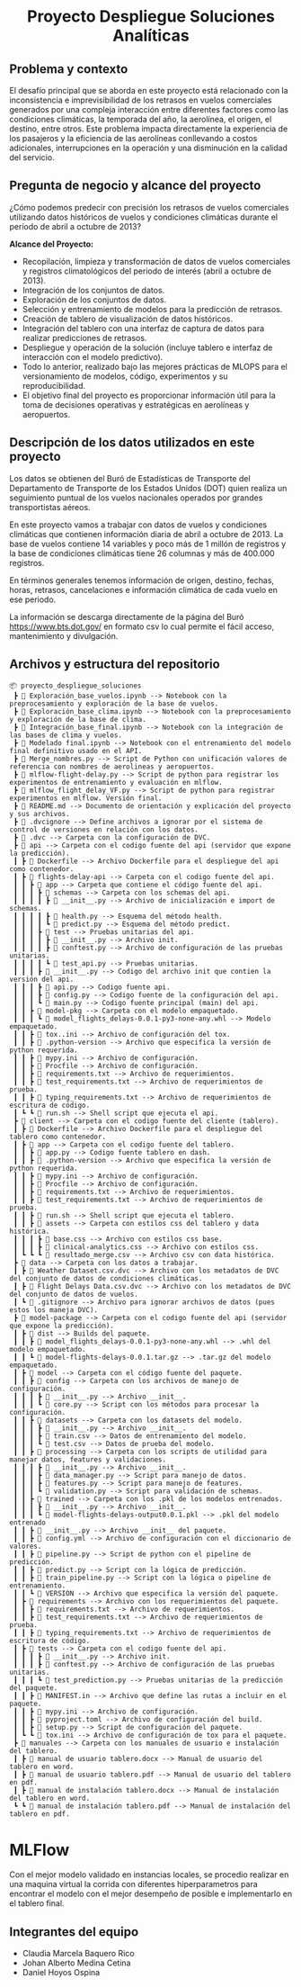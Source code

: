 
<center><h1> Proyecto Despliegue Soluciones Analíticas</h1></center>

## Problema y contexto

El desafío principal que se aborda en este proyecto está relacionado con la inconsistencia e imprevisibilidad de los retrasos en vuelos comerciales generados por una compleja interacción entre diferentes factores como las condiciones climáticas, la temporada del año, la aerolínea, el origen, el destino, entre otros. Este problema impacta directamente la experiencia de los pasajeros y la eficiencia de las aerolíneas conllevando a costos adicionales, interrupciones en la operación y una disminución en la calidad del servicio.

## Pregunta de negocio y alcance del proyecto

¿Cómo podemos predecir con precisión los retrasos de vuelos comerciales utilizando datos históricos de vuelos y condiciones climáticas durante el período de abril a octubre de 2013?

**Alcance del Proyecto:**

-	Recopilación, limpieza y transformación de datos de vuelos comerciales y registros climatológicos del periodo de interés (abril a octubre de 2013).
-	Integración de los conjuntos de datos.
-	Exploración de los conjuntos de datos.
-	Selección y entrenamiento de modelos para la predicción de retrasos.
-	Creación de tablero de visualización de datos históricos.
-	Integración del tablero con una interfaz de captura de datos para realizar predicciones de retrasos.
-	Despliegue y operación de la solución (incluye tablero e interfaz de interacción con el modelo predictivo). 
-	Todo lo anterior, realizado bajo las mejores prácticas de MLOPS para el versionamiento de modelos, código, experimentos y su reproducibilidad.
-	El objetivo final del proyecto es proporcionar información útil para la toma de decisiones operativas y estratégicas en aerolíneas y aeropuertos.


## Descripción de los datos utilizados en este proyecto

Los datos se obtienen del Buró de Estadísticas de Transporte del Departamento de Transporte de los Estados Unidos (DOT) quien realiza un seguimiento puntual de los vuelos nacionales operados por grandes transportistas aéreos.

En este proyecto vamos a trabajar con datos de vuelos y condiciones climáticas que contienen información diaria de abril a octubre de 2013. La base de vuelos contiene 14 variables y poco más de 1 millón de registros y la base de condiciones climáticas tiene 26 columnas y más de 400.000 registros.

En términos generales tenemos información de origen, destino, fechas, horas, retrasos, cancelaciones e información climática de cada vuelo en ese periodo.

La información se descarga directamente de la página del Buró https://www.bts.dot.gov/ en formato csv lo cual permite el fácil acceso, mantenimiento y divulgación.

## Archivos y estructura del repositorio

```
📦 proyecto_despliegue_soluciones
 ┣ 📄 Exploración_base_vuelos.ipynb --> Notebook con la preprocesamiento y exploración de la base de vuelos.
 ┣ 📄 Exploración_base_clima.ipynb --> Notebook con la preprocesamiento y exploración de la base de clima.
 ┣ 📄 Integración_base_final.ipynb --> Notebook con la integración de las bases de clima y vuelos.
 ┣ 📄 Modelado final.ipynb --> Notebook con el entrenamiento del modelo final definitivo usado en el API.
 ┣ 📄 Merge_nombres.py --> Script de Python con unificación valores de referencia con nombres de aerolineas y aeropuertos.
 ┣ 📄 mlflow-flight-delay.py --> Script de python para registrar los experimentos de entrenamiento y evaluación en mlflow.
 ┣ 📄 mlflow_flight_delay_VF.py --> Script de python para registrar experimentos en mlflow. Versión final.
 ┣ 📄 README.md --> Documento de orientación y explicación del proyecto y sus archivos.
 ┣ 📄 .dvcignore --> Define archivos a ignorar por el sistema de control de versiones en relación con los datos.
 ┣ 📂 .dvc --> Carpeta con la configuración de DVC.
 ┣ 📂 api --> Carpeta con el codigo fuente del api (servidor que expone la predicción).
 ┃ ┣ 📄 Dockerfile --> Archivo Dockerfile para el despliegue del api como contenedor.
 ┃ ┣ 📂 flights-delay-api --> Carpeta con el codigo fuente del api.
 ┃ ┃ ┣ 📂 app --> Carpeta que contiene el código fuente del api.
 ┃ ┃ ┃ ┣ 📂 schemas --> Carpeta con los schemas del api.
 ┃ ┃ ┃ ┃ ┣ 📄 __init__.py --> Archivo de inicialización e import de schemas.
 ┃ ┃ ┃ ┃ ┣ 📄 health.py --> Esquema del método health.
 ┃ ┃ ┃ ┃ ┗ 📄 predict.py --> Esquema del método predict.
 ┃ ┃ ┃ ┣ 📂 test --> Pruebas unitarias del api.
 ┃ ┃ ┃ ┃ ┣ 📄 __init__.py --> Archivo init.
 ┃ ┃ ┃ ┃ ┣ 📄 conftest.py --> Archivo de configuración de las pruebas unitarias.
 ┃ ┃ ┃ ┃ ┗ 📄 test_api.py --> Pruebas unitarias.
 ┃ ┃ ┃ ┣ 📄 __init__.py --> Codigo del archivo init que contien la versión del api.
 ┃ ┃ ┃ ┣ 📄 api.py --> Codigo fuente api.
 ┃ ┃ ┃ ┣ 📄 config.py --> Codigo fuente de la configuración del api.
 ┃ ┃ ┃ ┗ 📄 main.py --> Codigo fuente principal (main) del api.
 ┃ ┃ ┣ 📂 model-pkg --> Carpeta con el modelo empaquetado.
 ┃ ┃ ┃ ┗ 📄 model_flights_delays-0.0.1-py3-none-any.whl --> Modelo empaquetado.
 ┃ ┃ ┣ 📄 tox..ini --> Archivo de configuración del tox.
 ┃ ┃ ┣ 📄 .python-version --> Archivo que especifica la versión de python requerida.
 ┃ ┃ ┣ 📄 mypy.ini --> Archivo de configuración.
 ┃ ┃ ┣ 📄 Procfile --> Archivo de configuración.
 ┃ ┃ ┣ 📄 requirements.txt --> Archivo de requerimientos.
 ┃ ┃ ┣ 📄 test_requirements.txt --> Archivo de requerimientos de prueba.
 ┃ ┃ ┣ 📄 typing_requirements.txt --> Archivo de requerimientos de escritura de código.
 ┃ ┗ ┗ 📄 run.sh --> Shell script que ejecuta el api.
 ┣ 📂 client --> Carpeta con el codigo fuente del cliente (tablero).
 ┃ ┣ 📄 Dockerfile --> Archivo Dockerfile para el despliegue del tablero como contenedor.
 ┃ ┣ 📂 app --> Carpeta con el codigo fuente del tablero.
 ┃ ┃ ┣ 📄 app.py --> Codigo fuente tablero en dash.
 ┃ ┃ ┣ 📄 .python-version --> Archivo que especifica la versión de python requerida.
 ┃ ┃ ┣ 📄 mypy.ini --> Archivo de configuración.
 ┃ ┃ ┣ 📄 Procfile --> Archivo de configuración.
 ┃ ┃ ┣ 📄 requirements.txt --> Archivo de requerimientos.
 ┃ ┃ ┣ 📄 test_requirements.txt --> Archivo de requerimientos de prueba.
 ┃ ┃ ┣ 📄 run.sh --> Shell script que ejecuta el tablero.
 ┃ ┃ ┣ 📂 assets --> Carpeta con estilos css del tablero y data histórica.
 ┃ ┃ ┃ ┣ 📄 base.css --> Archivo con estilos css base.
 ┃ ┃ ┃ ┣ 📄 clinical-analytics.css --> Archivo con estilos css.
 ┃ ┗ ┗ ┗ 📄 resultado_merge.csv --> Archivo csv con data histórica.
 ┣ 📂 data --> Carpeta con los datos a trabajar.
 ┃ ┣ 📄 Weather Dataset.csv.dvc --> Archivo con los metadatos de DVC del conjunto de datos de condiciones climáticas.
 ┃ ┣ 📄 Flight Delays Data.csv.dvc --> Archivo con los metadatos de DVC del conjunto de datos de vuelos.
 ┃ ┗ 📄 .gitignore --> Archivo para ignorar archivos de datos (pues estos los maneja DVC).
 ┣ 📂 model-package --> Carpeta con el codigo fuente del api (servidor que expone la predicción).
 ┃ ┣ 📂 dist --> Builds del paquete.
 ┃ ┃ ┣ 📄 model_flights_delays-0.0.1-py3-none-any.whl --> .whl del modelo empaquetado.
 ┃ ┃ ┗ 📄 model-flights-delays-0.0.1.tar.gz --> .tar.gz del modelo empaquetado.
 ┃ ┣ 📂 model --> Carpeta con el código fuente del paquete.
 ┃ ┃ ┣ 📂 config --> Carpeta con los archivos de manejo de configuración.
 ┃ ┃ ┃ ┣ 📄 __init__.py --> Archivo __init__.
 ┃ ┃ ┃ ┗ 📄 core.py --> Script con los métodos para procesar la configuración.
 ┃ ┃ ┣ 📂 datasets --> Carpeta con los datasets del modelo.
 ┃ ┃ ┃ ┣ 📄 __init__.py --> Archivo __init__.
 ┃ ┃ ┃ ┣ 📄 train.csv --> Datos de entrenamiento del modelo.
 ┃ ┃ ┃ ┗ 📄 test.csv --> Datos de prueba del modelo.
 ┃ ┃ ┣ 📂 processing --> Carpeta con los scripts de utilidad para manejar datos, features y validaciones.
 ┃ ┃ ┃ ┣ 📄 __init__.py --> Archivo __init__.
 ┃ ┃ ┃ ┣ 📄 data_manager.py --> Script para manejo de datos. 
 ┃ ┃ ┃ ┣ 📄 features.py --> Script para manejo de features. 
 ┃ ┃ ┃ ┗ 📄 validation.py --> Script para validación de schemas. 
 ┃ ┃ ┣ 📂 trained --> Carpeta con los .pkl de los modelos entrenados.
 ┃ ┃ ┃ ┣ 📄 __init__.py --> Archivo __init__.
 ┃ ┃ ┃ ┗ 📄 model-flights-delays-output0.0.1.pkl --> .pkl del modelo entrenado
 ┃ ┃ ┣ 📄 __init__.py --> Archivo __init__ del paquete.
 ┃ ┃ ┣ 📄 config.yml --> Archivo de configuración con el diccionario de valores.
 ┃ ┃ ┣ 📄 pipeline.py --> Script de python con el pipeline de predicción.
 ┃ ┃ ┣ 📄 predict.py --> Script con la lógica de predicción.
 ┃ ┃ ┣ 📄 train_pipeline.py --> Script con la lógica o pipeline de entrenamiento.
 ┃ ┃ ┗ 📄 VERSION --> Archivo que especifica la versión del paquete.
 ┃ ┣ 📂 requirements --> Archivo con los requerimientos del paquete.
 ┃ ┃ ┣ 📄 requirements.txt --> Archivo de requerimientos.
 ┃ ┃ ┣ 📄 test_requirements.txt --> Archivo de requerimientos de prueba.
 ┃ ┃ ┣ 📄 typing_requirements.txt --> Archivo de requerimientos de escritura de código.
 ┃ ┣ 📂 tests --> Carpeta con el codigo fuente del api.
 ┃ ┃ ┃ ┣ 📄 __init__.py --> Archivo init.
 ┃ ┃ ┃ ┣ 📄 conftest.py --> Archivo de configuración de las pruebas unitarias.
 ┃ ┃ ┃ ┗ 📄 test_prediction.py --> Pruebas unitarias de la predicción del paquete.
 ┃ ┃ ┣ 📄 MANIFEST.in --> Archivo que define las rutas a incluir en el paquete.
 ┃ ┃ ┣ 📄 mypy.ini --> Archivo de configuración.
 ┃ ┃ ┣ 📄 pyproject.toml --> Archivo de configuración del build.
 ┃ ┃ ┣ 📄 setup.py --> Script de configuración del paquete.
 ┃ ┗ ┗ 📄 tox.ini --> Archivo de configuración de tox para el paquete.
 ┣ 📂 manuales --> Carpeta con los manuales de usuario e instalación del tablero.
 ┃ ┣ 📄 manual de usuario tablero.docx --> Manual de usuario del tablero en word.
 ┃ ┣ 📄 manual de usuario tablero.pdf --> Manual de usuario del tablero en pdf.
 ┃ ┣ 📄 manual de instalación tablero.docx --> Manual de instalación del tablero en word.
 ┗ ┗ 📄 manual de instalación tablero.pdf --> Manual de instalación del tablero en pdf.
 ```
# MLFlow
Con el mejor modelo validado en instancias locales, se procedio realizar en una maquina virtual la corrida con diferentes hiperparametros para encontrar el modelo con el mejor desempeño de posible e implementarlo en el tablero final.

## Integrantes del equipo
* Claudia Marcela Baquero Rico
* Johan Alberto Medina Cetina
* Daniel Hoyos Ospina
